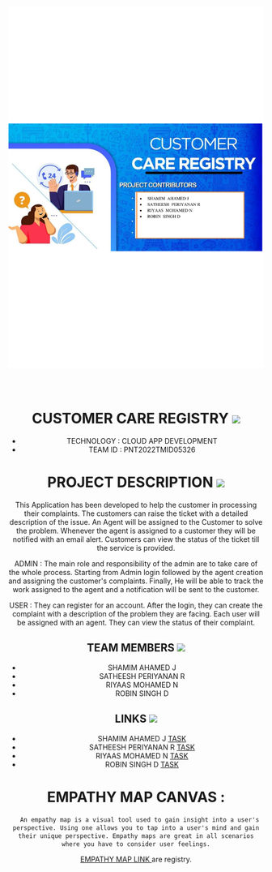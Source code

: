 <br>
<div align="center">
 <h1 align="fill" >
 <img src="https://github.com/IBM-EPBL/IBM-Project-9334-1658995048/blob/main/CUSTOMER1.pdf" />
</h1>
<br/>

# CUSTOMER CARE REGISTRY <img src="https://media1.giphy.com/media/QC7U8wp3Td0FOogtgN/giphy.gif?cid=790b76114d358e1930e05c1faf6f0f0eb3269bd1220a8644&rid=giphy.gif&ct=s" width=35px>

- TECHNOLOGY : CLOUD APP DEVELOPMENT
- TEAM ID    : PNT2022TMID05326

# PROJECT DESCRIPTION <img src="https://media3.giphy.com/media/bBqYdhH60AeETUz0du/giphy.gif?cid=ecf05e47xhjiyljcwf6w0opc1rwtp1yrgg4dz5flq62rmx5h&rid=giphy.gif&ct=s" width=35px>

This Application has been developed to help the customer in processing their complaints.  The customers can raise the ticket with a detailed description of the issue.  An Agent will be assigned to the Customer to solve the problem.  Whenever the agent is assigned to a customer they will be notified with an email alert.  Customers can view the status of the ticket till the service is provided.

 ADMIN :
 The main role and responsibility of the admin are to take care of the whole process.  Starting from Admin login followed by the agent creation and assigning the customer's complaints.  Finally, He will be able to track the work assigned to the agent and a notification will be sent to the customer.

 USER :
 They can register for an account.  After the login, they can create the complaint with a description of the problem they are facing.  Each user will be assigned with an agent.  They can view the status of their complaint.

## TEAM MEMBERS <img src="https://media0.giphy.com/media/kSO8h7MGiPcMaSv25r/giphy.gif?cid=ecf05e47cxy9v8yp7ki1hxkd47qsstzqgxb2b394pykovnox&rid=giphy.gif&ct=s" width=35px>
- SHAMIM AHAMED J
- SATHEESH PERIYANAN R   
- RIYAAS MOHAMED N
- ROBIN SINGH D

## LINKS <img src="https://media0.giphy.com/media/z49wVcqTT5SMudT983/giphy.gif?cid=ecf05e47mwmeatdc78osldmkda4nldxxu3m2t3l3ldsmxpn4&rid=giphy.gif&ct=s" width=35px>
- SHAMIM AHAMED J           [TASK](https://github.com/IBM-EPBL/IBM-Project-9334-1658995048/tree/main/ASSIGNMENT/TEAM%20LEAD)
- SATHEESH PERIYANAN R   [TASK](https://github.com/IBM-EPBL/IBM-Project-9334-1658995048/tree/main/ASSIGNMENT/TEAM%20MEMBER%201)
- RIYAAS MOHAMED N [TASK](https://github.com/IBM-EPBL/IBM-Project-9334-1658995048/tree/main/ASSIGNMENT/TEAM%20MEMBER%202)
- ROBIN SINGH D      [TASK](https://github.com/IBM-EPBL/IBM-Project-9334-1658995048/tree/main/ASSIGNMENT/TEAM%20MEMBER%203)




# EMPATHY MAP CANVAS :
      An empathy map is a visual tool used to gain insight into a user's perspective. Using one allows you to tap into a user's mind and gain their unique perspective. Empathy maps are great in all scenarios where you have to consider user feelings.


[EMPATHY MAP LINK ](https://github.com/IBM-EPBL/IBM-Project-8866-1658935657/blob/main/Empathy%20Map%20Canvas.pdf)are registry.
